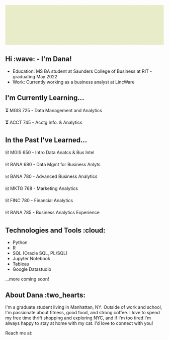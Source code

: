 ![Dana Medium Gif](https://github.com/danadivincenzo/danadivincenzo/blob/main/Dana_Banner.gif)

<h2> Hi :wave: - I'm Dana!</h2>

* Education: MS BA student at Saunders College of Business at RIT - graduating May 2022
* Work: Currently working as a business analyst at LincWare

<h2> I'm Currently Learning... </h2>

:hourglass_flowing_sand: MGIS 725 - Data Management and Analytics

:hourglass_flowing_sand: ACCT 745 - Acctg Info. & Analytics

<h2> In the Past I've Learned... </h2>

:ballot_box_with_check: MGIS 650 - Intro Data Anatcs & Bus Intel

:ballot_box_with_check: BANA 680 - Data Mgmt for Business Anlyts

:ballot_box_with_check: BANA 780 - Advanced Business Analytics

:ballot_box_with_check: MKTG 768 - Marketing Analytics

:ballot_box_with_check: FINC 780 - Financial Analytics

:ballot_box_with_check: BANA 785 - Business Analytics Experience


<h2> Technologies and Tools :cloud:</h2>

* Python
* R
* SQL (Oracle SQL, PL/SQL)
* Jupyter Notebook
* Tableau
* Google Datastudio

...more coming soon!


<h2> About Dana :two_hearts:</h2>
I'm a graduate student living in Manhattan, NY. Outside of work and school, I'm passionate about fitness, good food, and strong coffee. I love to spend my free time thrift shopping and exploring NYC, and if I'm too tired I'm always happy to stay at home with my cat. I'd love to connect with you!

Reach me at:
